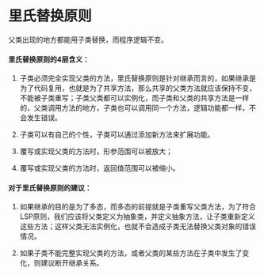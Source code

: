 # 里氏替换原则

父类出现的地方都能用子类替换，而程序逻辑不变。

#### 里氏替换原则的4层含义：

1. 子类必须完全实现父类的方法，里氏替换原则是针对继承而言的，如果继承是为了代码复用，也就是为了共享方法，那么共享的父类方法就应该保持不变，不能被子类重写；子类父类都可以实例化，而子类和父类的共享方法是一样的，父类调用方法的地方，子类也可以调用同一个方法，逻辑功能都一样，不会发生错误。

2. 子类可以有自己的个性，子类可以通过添加新方法来扩展功能。

3. 覆写或实现父类的方法时，形参范围可以被放大；

4. 覆写或实现父类的方法时，返回值范围可以被缩小。

#### 对于里氏替换原则的建议：

1. 如果继承的目的是为了多态，而多态的前提就是子类重写父类方法，为了符合LSP原则，我们应该将父类定义为抽象类，并定义抽象方法，让子类重新定义这些方法；这样父类无法实例化，也就不会造成子类无法替换父类对象的错误情况。

2. 如果子类不能完整实现父类的方法，或者父类的某些方法在子类中发生了变化，则建议断开继承关系。